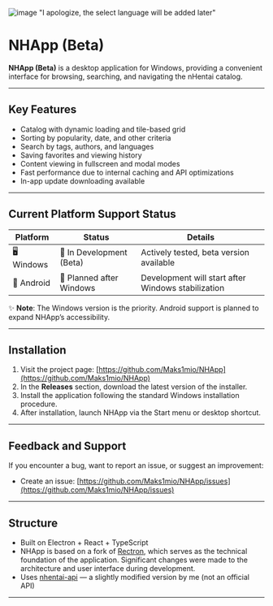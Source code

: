 ![image](https://github.com/user-attachments/assets/4e44b0ad-5aee-4d65-b965-00507798acef)
"I apologize, the select language will be added later"

# NHApp (Beta)

**NHApp (Beta)** is a desktop application for Windows, providing a convenient interface for browsing, searching, and navigating the nHentai catalog.

---

## Key Features

* Catalog with dynamic loading and tile-based grid
* Sorting by popularity, date, and other criteria
* Search by tags, authors, and languages
* Saving favorites and viewing history
* Content viewing in fullscreen and modal modes
* Fast performance due to internal caching and API optimizations
* In-app update downloading available

---

## Current Platform Support Status

| Platform   | Status                     | Details                                  |
|------------|----------------------------|------------------------------------------|
| 🖥️ Windows | 🚧 In Development (Beta)  | Actively tested, beta version available  |
| 📱 Android | 📅 Planned after Windows  | Development will start after Windows stabilization |

✨ **Note**: The Windows version is the priority. Android support is planned to expand NHApp’s accessibility.

---

## Installation

1. Visit the project page: [https://github.com/Maks1mio/NHApp](https://github.com/Maks1mio/NHApp)
2. In the **Releases** section, download the latest version of the installer.
3. Install the application following the standard Windows installation procedure.
4. After installation, launch NHApp via the Start menu or desktop shortcut.

---

## Feedback and Support

If you encounter a bug, want to report an issue, or suggest an improvement:

* Create an issue: [https://github.com/Maks1mio/NHApp/issues](https://github.com/Maks1mio/NHApp/issues)

---

## Structure

* Built on Electron + React + TypeScript
* NHApp is based on a fork of [Rectron](https://github.com/Maks1mio/Rectron), which serves as the technical foundation of the application. Significant changes were made to the architecture and user interface during development.
* Uses [nhentai-api](https://github.com/Zekfad/nhentai-api) — a slightly modified version by me (not an official API)

---
